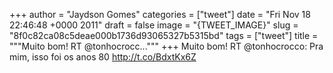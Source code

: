 
+++
author = "Jaydson Gomes"
categories = ["tweet"]
date = "Fri Nov 18 22:46:48 +0000 2011"
draft = false
image = "{TWEET_IMAGE}"
slug = "8f0c82ca08c5deae000b1736d93065327b5315bd"
tags = ["tweet"]
title = """Muito bom! RT @tonhocrocc..."""
+++
Muito bom! RT @tonhocrocco: Pra mim, isso foi os anos 80 http://t.co/BdxtKx6Z
